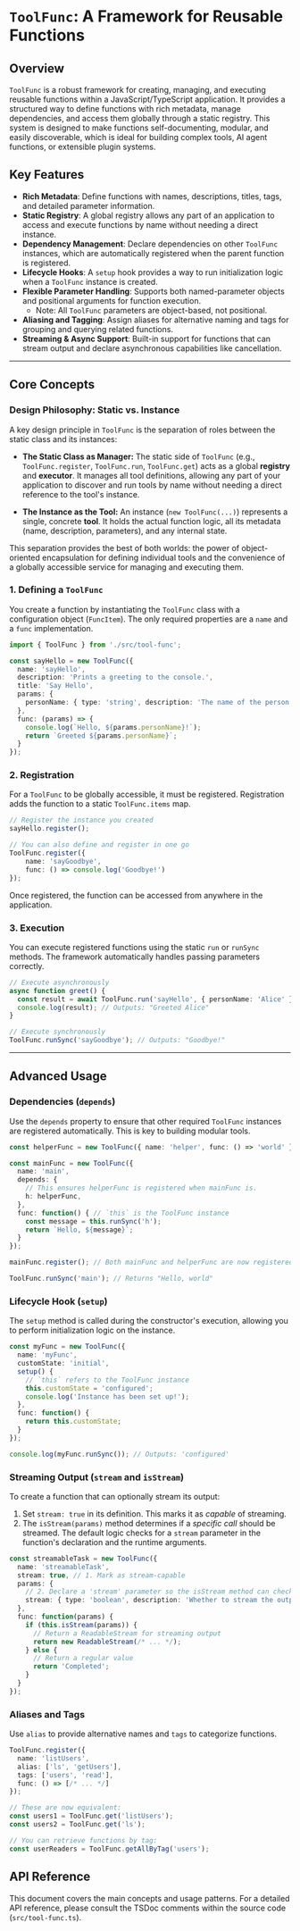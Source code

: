 # `ToolFunc`: A Framework for Reusable Functions

## Overview

`ToolFunc` is a robust framework for creating, managing, and executing reusable functions within a JavaScript/TypeScript application. It provides a structured way to define functions with rich metadata, manage dependencies, and access them globally through a static registry. This system is designed to make functions self-documenting, modular, and easily discoverable, which is ideal for building complex tools, AI agent functions, or extensible plugin systems.

## Key Features

- **Rich Metadata**: Define functions with names, descriptions, titles, tags, and detailed parameter information.
- **Static Registry**: A global registry allows any part of an application to access and execute functions by name without needing a direct instance.
- **Dependency Management**: Declare dependencies on other `ToolFunc` instances, which are automatically registered when the parent function is registered.
- **Lifecycle Hooks**: A `setup` hook provides a way to run initialization logic when a `ToolFunc` instance is created.
- **Flexible Parameter Handling**: Supports both named-parameter objects and positional arguments for function execution.
  - Note: All `ToolFunc` parameters are object-based, not positional.
- **Aliasing and Tagging**: Assign aliases for alternative naming and tags for grouping and querying related functions.
- **Streaming & Async Support**: Built-in support for functions that can stream output and declare asynchronous capabilities like cancellation.

---

## Core Concepts

### Design Philosophy: Static vs. Instance

A key design principle in `ToolFunc` is the separation of roles between the static class and its instances:

- **The Static Class as Manager:** The static side of `ToolFunc` (e.g., `ToolFunc.register`, `ToolFunc.run`, `ToolFunc.get`) acts as a global **registry** and **executor**. It manages all tool definitions, allowing any part of your application to discover and run tools by name without needing a direct reference to the tool's instance.

- **The Instance as the Tool:** An instance (`new ToolFunc(...)`) represents a single, concrete **tool**. It holds the actual function logic, all its metadata (name, description, parameters), and any internal state.

This separation provides the best of both worlds: the power of object-oriented encapsulation for defining individual tools and the convenience of a globally accessible service for managing and executing them.

### 1. Defining a `ToolFunc`

You create a function by instantiating the `ToolFunc` class with a configuration object (`FuncItem`). The only required properties are a `name` and a `func` implementation.

```typescript
import { ToolFunc } from './src/tool-func';

const sayHello = new ToolFunc({
  name: 'sayHello',
  description: 'Prints a greeting to the console.',
  title: 'Say Hello',
  params: {
    personName: { type: 'string', description: 'The name of the person to greet.', required: true }
  },
  func: (params) => {
    console.log(`Hello, ${params.personName}!`);
    return `Greeted ${params.personName}`;
  }
});
```

### 2. Registration

For a `ToolFunc` to be globally accessible, it must be registered. Registration adds the function to a static `ToolFunc.items` map.

```typescript
// Register the instance you created
sayHello.register();

// You can also define and register in one go
ToolFunc.register({
    name: 'sayGoodbye',
    func: () => console.log('Goodbye!')
});
```

Once registered, the function can be accessed from anywhere in the application.

### 3. Execution

You can execute registered functions using the static `run` or `runSync` methods. The framework automatically handles passing parameters correctly.

```typescript
// Execute asynchronously
async function greet() {
  const result = await ToolFunc.run('sayHello', { personName: 'Alice' });
  console.log(result); // Outputs: "Greeted Alice"
}

// Execute synchronously
ToolFunc.runSync('sayGoodbye'); // Outputs: "Goodbye!"
```

---

## Advanced Usage

### Dependencies (`depends`)

Use the `depends` property to ensure that other required `ToolFunc` instances are registered automatically. This is key to building modular tools.

```typescript
const helperFunc = new ToolFunc({ name: 'helper', func: () => 'world' });

const mainFunc = new ToolFunc({
  name: 'main',
  depends: {
    // This ensures helperFunc is registered when mainFunc is.
    h: helperFunc,
  },
  func: function() { // `this` is the ToolFunc instance
    const message = this.runSync('h');
    return `Hello, ${message}`;
  }
});

mainFunc.register(); // Both mainFunc and helperFunc are now registered.

ToolFunc.runSync('main'); // Returns "Hello, world"
```

### Lifecycle Hook (`setup`)

The `setup` method is called during the constructor's execution, allowing you to perform initialization logic on the instance.

```typescript
const myFunc = new ToolFunc({
  name: 'myFunc',
  customState: 'initial',
  setup() {
    // `this` refers to the ToolFunc instance
    this.customState = 'configured';
    console.log('Instance has been set up!');
  },
  func: function() {
    return this.customState;
  }
});

console.log(myFunc.runSync()); // Outputs: 'configured'
```

### Streaming Output (`stream` and `isStream`)

To create a function that can optionally stream its output:

1. Set `stream: true` in its definition. This marks it as *capable* of streaming.
2. The `isStream(params)` method determines if a *specific call* should be streamed. The default logic checks for a `stream` parameter in the function's declaration and the runtime arguments.

```typescript
const streamableTask = new ToolFunc({
  name: 'streamableTask',
  stream: true, // 1. Mark as stream-capable
  params: {
    // 2. Declare a 'stream' parameter so the isStream method can check it
    stream: { type: 'boolean', description: 'Whether to stream the output.' }
  },
  func: function(params) {
    if (this.isStream(params)) {
      // Return a ReadableStream for streaming output
      return new ReadableStream(/* ... */);
    } else {
      // Return a regular value
      return 'Completed';
    }
  }
});
```

### Aliases and Tags

Use `alias` to provide alternative names and `tags` to categorize functions.

```typescript
ToolFunc.register({
  name: 'listUsers',
  alias: ['ls', 'getUsers'],
  tags: ['users', 'read'],
  func: () => [/* ... */]
});

// These are now equivalent:
const users1 = ToolFunc.get('listUsers');
const users2 = ToolFunc.get('ls');

// You can retrieve functions by tag:
const userReaders = ToolFunc.getAllByTag('users');
```

## API Reference

This document covers the main concepts and usage patterns. For a detailed API reference, please consult the TSDoc comments within the source code (`src/tool-func.ts`).
